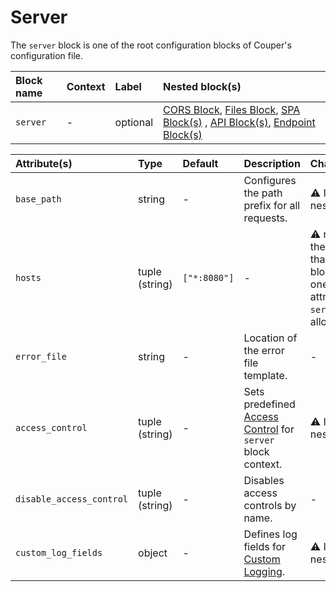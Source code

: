 # Server

The `server` block is one of the root configuration blocks of Couper's configuration file.

| Block name | Context | Label    | Nested block(s)                                                                                                                                       |
|:-----------|:--------|:---------|:------------------------------------------------------------------------------------------------------------------------------------------------------|
| `server`   | -       | optional | [CORS Block](cors), [Files Block](files), [SPA Block(s)](spa) , [API Block(s)](api), [Endpoint Block(s)](endpoint) |

| Attribute(s)             | Type           | Default      | Description                                                                   | Characteristic(s)                                                                                                             | Example                                     |
|:-------------------------|:---------------|:-------------|:------------------------------------------------------------------------------|:------------------------------------------------------------------------------------------------------------------------------|:--------------------------------------------|
| `base_path`              | string         | -            | Configures the path prefix for all requests.                                  | &#9888; Inherited by nested blocks.                                                                                           | `base_path = "/api"`                        |
| `hosts`                  | tuple (string) | `["*:8080"]` | -                                                                             | &#9888; required, if there is more than one `server` block. &#9888; Only one `hosts` attribute per `server` block is allowed. | `hosts = ["example.com", "localhost:9090"]` |
| `error_file`             | string         | -            | Location of the error file template.                                          | -                                                                                                                             | `error_file = "./my_error_page.html"`       |
| `access_control`         | tuple (string) | -            | Sets predefined [Access Control](#access-control) for `server` block context. | &#9888; Inherited by nested blocks.                                                                                           | `access_control = ["foo"]`                  |
| `disable_access_control` | tuple (string) | -            | Disables access controls by name.                                             | -                                                                                                                             | `disable_access_control = ["foo"]`          |
| `custom_log_fields`      | object         | -            | Defines log fields for [Custom Logging](/observation/logging#custom-logging).              | &#9888; Inherited by nested blocks.                                                                                           | -                                           |

